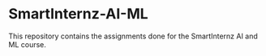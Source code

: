 # SmartInternz-AI-ML

This repository contains the assignments done for the SmartInternz AI and ML course.
